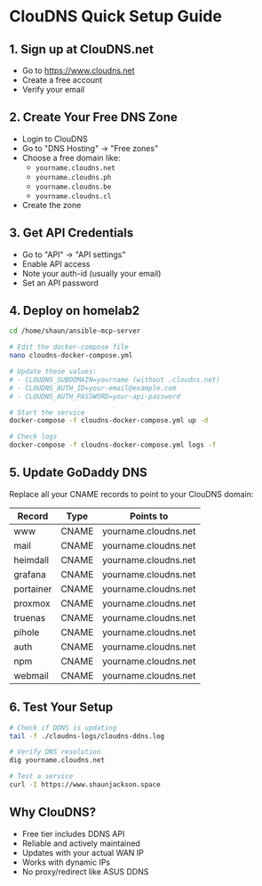 # ClouDNS Quick Setup Guide

## 1. Sign up at ClouDNS.net
- Go to https://www.cloudns.net
- Create a free account
- Verify your email

## 2. Create Your Free DNS Zone
- Login to ClouDNS
- Go to "DNS Hosting" → "Free zones"
- Choose a free domain like:
  - `yourname.cloudns.net`
  - `yourname.cloudns.ph`
  - `yourname.cloudns.be`
  - `yourname.cloudns.cl`
- Create the zone

## 3. Get API Credentials
- Go to "API" → "API settings"
- Enable API access
- Note your auth-id (usually your email)
- Set an API password

## 4. Deploy on homelab2
```bash
cd /home/shaun/ansible-mcp-server

# Edit the docker-compose file
nano cloudns-docker-compose.yml

# Update these values:
# - CLOUDNS_SUBDOMAIN=yourname (without .cloudns.net)
# - CLOUDNS_AUTH_ID=your-email@example.com
# - CLOUDNS_AUTH_PASSWORD=your-api-password

# Start the service
docker-compose -f cloudns-docker-compose.yml up -d

# Check logs
docker-compose -f cloudns-docker-compose.yml logs -f
```

## 5. Update GoDaddy DNS
Replace all your CNAME records to point to your ClouDNS domain:

| Record | Type | Points to |
|--------|------|-----------|
| www | CNAME | yourname.cloudns.net |
| mail | CNAME | yourname.cloudns.net |
| heimdall | CNAME | yourname.cloudns.net |
| grafana | CNAME | yourname.cloudns.net |
| portainer | CNAME | yourname.cloudns.net |
| proxmox | CNAME | yourname.cloudns.net |
| truenas | CNAME | yourname.cloudns.net |
| pihole | CNAME | yourname.cloudns.net |
| auth | CNAME | yourname.cloudns.net |
| npm | CNAME | yourname.cloudns.net |
| webmail | CNAME | yourname.cloudns.net |

## 6. Test Your Setup
```bash
# Check if DDNS is updating
tail -f ./cloudns-logs/cloudns-ddns.log

# Verify DNS resolution
dig yourname.cloudns.net

# Test a service
curl -I https://www.shaunjackson.space
```

## Why ClouDNS?
- Free tier includes DDNS API
- Reliable and actively maintained
- Updates with your actual WAN IP
- Works with dynamic IPs
- No proxy/redirect like ASUS DDNS